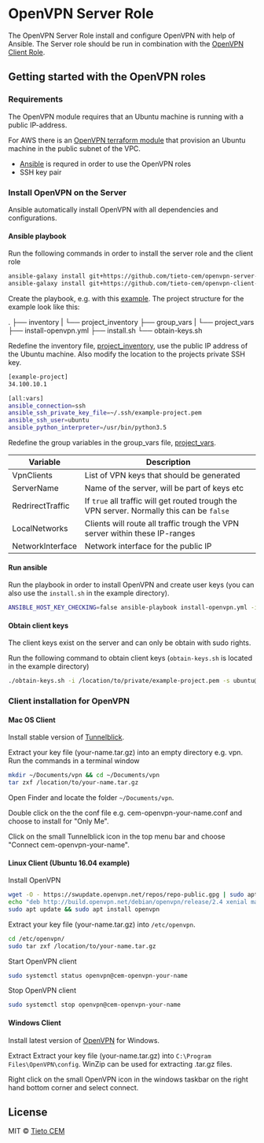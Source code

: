 # OpenVPN Server Role

The OpenVPN Server Role install and configure OpenVPN with help of Ansible. The Server role should be run in combination with the [OpenVPN Client Role](https://github.com/tieto-cem/openvpn-client-role).

## Getting started with the OpenVPN roles

### Requirements

The OpenVPN module requires that an Ubuntu machine is running with a public IP-address.

For AWS there is an [OpenVPN terraform module](https://github.com/tieto-cem/terraform-aws-openvpn) that provision an Ubuntu machine in the public subnet of the VPC.

- [Ansible](https://docs.ansible.com/ansible/latest/installation_guide/intro_installation.html) is requred in order to use the OpenVPN roles
- SSH key pair

### Install OpenVPN on the Server

Ansible automatically install OpenVPN with all dependencies and configurations.

#### Ansible playbook

Run the following commands in order to install the server role and the client role

```bash
ansible-galaxy install git+https://github.com/tieto-cem/openvpn-server-role.git
ansible-galaxy install git+https://github.com/tieto-cem/openvpn-client-role.git
```

Create the playbook, e.g. with this [example](example/). The project structure for the example look like this:

.
├── inventory
|   └── project_inventory
├── group_vars
|   └── project_vars
├── install-openvpn.yml
├── install.sh
└── obtain-keys.sh

Redefine the inventory file, [project_inventory](example/inventory/project_inventory), use the public IP address of the Ubuntu machine. Also modify the location to the projects private SSH key.

```bash
[example-project]
34.100.10.1

[all:vars]
ansible_connection=ssh 
ansible_ssh_private_key_file=~/.ssh/example-project.pem
ansible_ssh_user=ubuntu
ansible_python_interpreter=/usr/bin/python3.5
```

Redefine the group variables in the group_vars file, [project_vars](example/group_vars/project_vars).

| Variable | Description |
| --- | --- |
| VpnClients | List of VPN keys that should be generated |
| ServerName | Name of the server, will be part of keys etc |
| RedrirectTraffic | If `true` all traffic will get routed trough the VPN server. Normally this can be `false` |
| LocalNetworks | Clients will route all traffic trough the VPN server within these IP-ranges |
| NetworkInterface | Network interface for the public IP |

#### Run ansible

Run the playbook in order to install OpenVPN and create user keys (you can also use the `install.sh` in the example directory).

```bash
ANSIBLE_HOST_KEY_CHECKING=false ansible-playbook install-openvpn.yml -i inventory
```

#### Obtain client keys

The client keys exist on the server and can only be obtain with sudo rights.

Run the following command to obtain client keys (`obtain-keys.sh` is located in the example directory)

```bash
./obtain-keys.sh -i /location/to/private/example-project.pem -s ubuntu@IP_ADDRESS -c username
```

### Client installation for OpenVPN

#### Mac OS Client

Install stable version of [Tunnelblick](https://tunnelblick.net/downloads.html).

Extract your key file (your-name.tar.gz) into an empty directory e.g. vpn. Run the commands in a terminal window

```bash
mkdir ~/Documents/vpn && cd ~/Documents/vpn
tar zxf /location/to/your-name.tar.gz
```

Open Finder and locate the folder `~/Documents/vpn`.

Double click on the the conf file e.g. cem-openvpn-your-name.conf and choose to install for "Only Me".

Click on the small Tunnelblick icon in the top menu bar and choose "Connect cem-openvpn-your-name".

#### Linux Client (Ubuntu 16.04 example)

Install OpenVPN

```bash
wget -O - https://swupdate.openvpn.net/repos/repo-public.gpg | sudo apt-key add -
echo "deb http://build.openvpn.net/debian/openvpn/release/2.4 xenial main" | sudo tee /etc/apt/sources.list.d/openvpn-aptrepo.list
sudo apt update && sudo apt install openvpn
```

Extract your key file (your-name.tar.gz) into `/etc/openvpn`.

```bash
cd /etc/openvpn/
sudo tar zxf /location/to/your-name.tar.gz
```

Start OpenVPN client

```bash
sudo systemctl status openvpn@cem-openvpn-your-name
```

Stop OpenVPN client

```bash
sudo systemctl stop openvpn@cem-openvpn-your-name
```

#### Windows Client

Install latest version of [OpenVPN](https://openvpn.net/index.php/download/community-downloads.html) for Windows.

Extract Extract your key file (your-name.tar.gz) into `C:\Program Files\OpenVPN\config`. WinZip can be used for extracting .tar.gz files.

Right click on the small OpenVPN icon in the windows taskbar on the right hand bottom corner and select connect.

## License

MIT © [Tieto CEM](https://www.tieto.com/en/what-we-do/digital-experience-and-consulting/customer-experience-management/)
